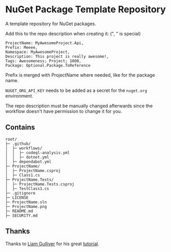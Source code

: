 # NuGet Package Template Repository
A template repository for NuGet packages.

Add this to the repo description when creating it: (", " is special)

    ProjectName: MyAwesomeProject.Api,
    Prefix: Meeee,
    Namespace: MyAwesomeProject,
    Description: This project is really awesome!,
    Tags: Awesomeness; Project; 1000,
    Package: Optional.Package.ToReference

Prefix is merged with ProjectName where needed, like for the package name.

`NUGET_ORG_API_KEY` needs to be added as a secret for the `nuget.org` environment.

The repo description must be manually changed afterwards since the workflow doesn't have permission to change it for you.

## Contains

    root/
    ├─ .github/
    │  ├─ workflows/
    │  │  ├─ codeql-analysis.yml
    │  │  ├─ dotnet.yml
    │  ├─ dependabot.yml
    ├─ ProjectName/
    │  ├─ ProjectName.csproj
    │  ├─ Class1.cs
    ├─ ProjectName.Tests/
    │  ├─ ProjectName.Tests.csproj
    │  ├─ TestClass1.cs
    ├─ .gitignore
    ├─ LICENSE    
    ├─ ProjectName.sln
    ├─ ProjectName.png
    ├─ README.md
    ├─ SECURITY.md
    
## Thanks

Thanks to [Liam Gulliver](https://github.com/lgulliver) for his great [tutorial](https://lgulliver.github.io/dynamically-generate-projects-with-github-templates-and-actions/).

<!--
# RiotGames.Core
[![.NET](https://github.com/mikaeldui/riot-games-dotnet-core/actions/workflows/dotnet.yml/badge.svg)](https://github.com/mikaeldui/riot-games-dotnet-core/actions/workflows/dotnet.yml)
[![CodeQL Analysis](https://github.com/mikaeldui/riot-games-dotnet-core/actions/workflows/codeql-analysis.yml/badge.svg)](https://github.com/mikaeldui/riot-games-dotnet-core/actions/workflows/codeql-analysis.yml)

This NuGet package is really awesome!

You can install it using the following **.NET CLI** command:

    dotnet add package MikaelDui.RiotGames.Core --version *
-->
